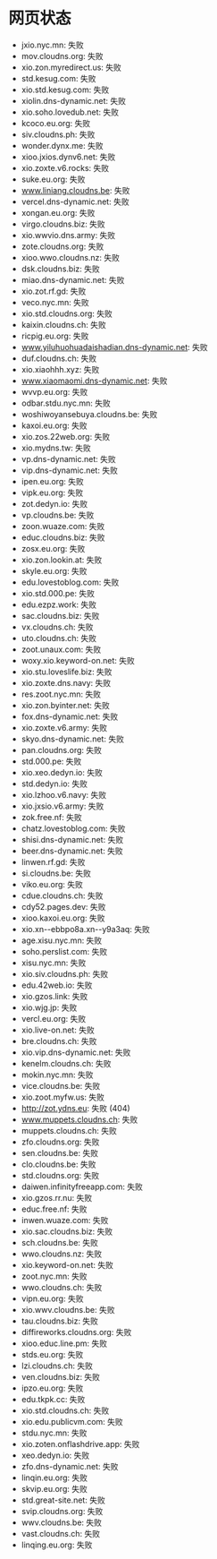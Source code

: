 # 网页状态
- jxio.nyc.mn: 失败
- mov.cloudns.org: 失败
- xio.zon.myredirect.us: 失败
- std.kesug.com: 失败
- xio.std.kesug.com: 失败
- xiolin.dns-dynamic.net: 失败
- xio.soho.lovedub.net: 失败
- kcoco.eu.org: 失败
- siv.cloudns.ph: 失败
- wonder.dynx.me: 失败
- xioo.jxios.dynv6.net: 失败
- xio.zoxte.v6.rocks: 失败
- suke.eu.org: 失败
- www.liniang.cloudns.be: 失败
- vercel.dns-dynamic.net: 失败
- xongan.eu.org: 失败
- virgo.cloudns.biz: 失败
- xio.wwvio.dns.army: 失败
- zote.cloudns.org: 失败
- xioo.wwo.cloudns.nz: 失败
- dsk.cloudns.biz: 失败
- miao.dns-dynamic.net: 失败
- xio.zot.rf.gd: 失败
- veco.nyc.mn: 失败
- xio.std.cloudns.org: 失败
- kaixin.cloudns.ch: 失败
- ricpig.eu.org: 失败
- www.yiluhuohuadaishadian.dns-dynamic.net: 失败
- duf.cloudns.ch: 失败
- xio.xiaohhh.xyz: 失败
- www.xiaomaomi.dns-dynamic.net: 失败
- wvvp.eu.org: 失败
- odbar.stdu.nyc.mn: 失败
- woshiwoyansebuya.cloudns.be: 失败
- kaxoi.eu.org: 失败
- xio.zos.22web.org: 失败
- xio.mydns.tw: 失败
- vp.dns-dynamic.net: 失败
- vip.dns-dynamic.net: 失败
- ipen.eu.org: 失败
- vipk.eu.org: 失败
- zot.dedyn.io: 失败
- vp.cloudns.be: 失败
- zoon.wuaze.com: 失败
- educ.cloudns.biz: 失败
- zosx.eu.org: 失败
- xio.zon.lookin.at: 失败
- skyle.eu.org: 失败
- edu.lovestoblog.com: 失败
- xio.std.000.pe: 失败
- edu.ezpz.work: 失败
- sac.cloudns.biz: 失败
- vx.cloudns.ch: 失败
- uto.cloudns.ch: 失败
- zoot.unaux.com: 失败
- woxy.xio.keyword-on.net: 失败
- xio.stu.loveslife.biz: 失败
- xio.zoxte.dns.navy: 失败
- res.zoot.nyc.mn: 失败
- xio.zon.byinter.net: 失败
- fox.dns-dynamic.net: 失败
- xio.zoxte.v6.army: 失败
- skyo.dns-dynamic.net: 失败
- pan.cloudns.org: 失败
- std.000.pe: 失败
- xio.xeo.dedyn.io: 失败
- std.dedyn.io: 失败
- xio.lzhoo.v6.navy: 失败
- xio.jxsio.v6.army: 失败
- zok.free.nf: 失败
- chatz.lovestoblog.com: 失败
- shisi.dns-dynamic.net: 失败
- beer.dns-dynamic.net: 失败
- linwen.rf.gd: 失败
- si.cloudns.be: 失败
- viko.eu.org: 失败
- cdue.cloudns.ch: 失败
- cdy52.pages.dev: 失败
- xioo.kaxoi.eu.org: 失败
- xio.xn--ebbpo8a.xn--y9a3aq: 失败
- age.xisu.nyc.mn: 失败
- soho.perslist.com: 失败
- xisu.nyc.mn: 失败
- xio.siv.cloudns.ph: 失败
- edu.42web.io: 失败
- xio.gzos.link: 失败
- xio.wjg.jp: 失败
- vercl.eu.org: 失败
- xio.live-on.net: 失败
- bre.cloudns.ch: 失败
- xio.vip.dns-dynamic.net: 失败
- kenelm.cloudns.ch: 失败
- mokin.nyc.mn: 失败
- vice.cloudns.be: 失败
- xio.zoot.myfw.us: 失败
- http://zot.ydns.eu: 失败 (404)
- www.muppets.cloudns.ch: 失败
- muppets.cloudns.ch: 失败
- zfo.cloudns.org: 失败
- sen.cloudns.be: 失败
- clo.cloudns.be: 失败
- std.cloudns.org: 失败
- daiwen.infinityfreeapp.com: 失败
- xio.gzos.rr.nu: 失败
- educ.free.nf: 失败
- inwen.wuaze.com: 失败
- xio.sac.cloudns.biz: 失败
- sch.cloudns.be: 失败
- wwo.cloudns.nz: 失败
- xio.keyword-on.net: 失败
- zoot.nyc.mn: 失败
- wwo.cloudns.ch: 失败
- vipn.eu.org: 失败
- xio.wwv.cloudns.be: 失败
- tau.cloudns.biz: 失败
- diffireworks.cloudns.org: 失败
- xioo.educ.line.pm: 失败
- stds.eu.org: 失败
- lzi.cloudns.ch: 失败
- ven.cloudns.biz: 失败
- ipzo.eu.org: 失败
- edu.tkpk.cc: 失败
- xio.std.cloudns.ch: 失败
- xio.edu.publicvm.com: 失败
- stdu.nyc.mn: 失败
- xio.zoten.onflashdrive.app: 失败
- xeo.dedyn.io: 失败
- zfo.dns-dynamic.net: 失败
- linqin.eu.org: 失败
- skvip.eu.org: 失败
- std.great-site.net: 失败
- svip.cloudns.org: 失败
- wwv.cloudns.be: 失败
- vast.cloudns.ch: 失败
- linqing.eu.org: 失败
